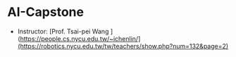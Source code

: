 # AI-Capstone
- Instructor: [Prof. Tsai-pei Wang ](https://people.cs.nycu.edu.tw/~ichenlin/](https://robotics.nycu.edu.tw/tw/teachers/show.php?num=132&page=2)
